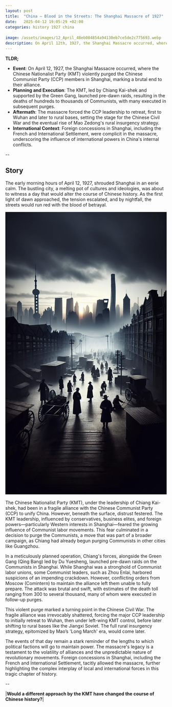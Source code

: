 ```yaml
---
layout: post
title:  "China – Blood in the Streets: The Shanghai Massacre of 1927"
date:   2025-04-12 19:05:29 +02:00
categories: history 1927 china

image: /assets/images/12_April_48eb084854a94130eb7ce5de2c775693.webp
description: On April 12th, 1927, the Shanghai Massacre occurred, where the Chinese Nationalist Party (KMT) violently purged the Communists in Shanghai, marking a significant turning point in the Chinese Civil War.
---
```


**TLDR;**
- **Event**: On April 12, 1927, the Shanghai Massacre occurred, where the Chinese Nationalist Party (KMT) violently purged the Chinese Communist Party (CCP) members in Shanghai, marking a brutal end to their alliance.
- **Planning and Execution**: The KMT, led by Chiang Kai-shek and supported by the Green Gang, launched pre-dawn raids, resulting in the deaths of hundreds to thousands of Communists, with many executed in subsequent purges.
- **Aftermath**: The massacre forced the CCP leadership to retreat, first to Wuhan and later to rural bases, setting the stage for the Chinese Civil War and the eventual rise of Mao Zedong's rural insurgency strategy.
- **International Context**: Foreign concessions in Shanghai, including the French and International Settlement, were complicit in the massacre, underscoring the influence of international powers in China's internal conflicts.

--


## Story
The early morning hours of April 12, 1927, shrouded Shanghai in an eerie calm. The bustling city, a melting pot of cultures and ideologies, was about to witness a day that would alter the course of Chinese history. As the first light of dawn approached, the tension escalated, and by nightfall, the streets would run red with the blood of betrayal.

![Image](/assets/images/12_April_48eb084854a94130eb7ce5de2c775693.webp)

The Chinese Nationalist Party (KMT), under the leadership of Chiang Kai-shek, had been in a fragile alliance with the Chinese Communist Party (CCP) to unify China. However, beneath the surface, distrust festered. The KMT leadership, influenced by conservatives, business elites, and foreign powers—particularly Western interests in Shanghai—feared the growing influence of Communist labor movements. This fear culminated in a decision to purge the Communists, a move that was part of a broader campaign, as Chiang had already begun purging Communists in other cities like Guangzhou.

In a meticulously planned operation, Chiang's forces, alongside the Green Gang (Qing Bang) led by Du Yuesheng, launched pre-dawn raids on the Communists in Shanghai. While Shanghai was a stronghold of Communist labor unions, some Communist leaders, such as Zhou Enlai, harbored suspicions of an impending crackdown. However, conflicting orders from Moscow (Comintern) to maintain the alliance left them unable to fully prepare. The attack was brutal and swift, with estimates of the death toll ranging from 300 to several thousand, many of whom were executed in follow-up purges.

This violent purge marked a turning point in the Chinese Civil War. The fragile alliance was irrevocably shattered, forcing the major CCP leadership to initially retreat to Wuhan, then under left-wing KMT control, before later shifting to rural bases like the Jiangxi Soviet. The full rural insurgency strategy, epitomized by Mao’s 'Long March' era, would come later.

The events of that day remain a stark reminder of the lengths to which political factions will go to maintain power. The massacre's legacy is a testament to the volatility of alliances and the unpredictable nature of revolutionary movements. Foreign concessions in Shanghai, including the French and International Settlement, tacitly allowed the massacre, further highlighting the complex interplay of local and international forces in this tragic chapter of history.


--

|**Would a different approach by the KMT have changed the course of Chinese history?**|


